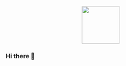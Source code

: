 
<div id="header" align="center"><img src="https://giphy.com/embed/juua9i2c2fA0AIp2iq"  width="100" /></div>

### Hi there 👋

<!--
**folarin-codes/folarin-codes** is a ✨ _special_ ✨ repository because its `README.md` (this file) appears on your GitHub profile.

Here are some ideas to get you started:

- 🔭 I’m currently working on ...
- 🌱 I’m currently learning ...
- 👯 I’m looking to collaborate on ...
- 🤔 I’m looking for help with ...
- 💬 Ask me about ...
- 📫 How to reach me: ...
- 😄 Pronouns: ...
- ⚡ Fun fact: ...
-->
